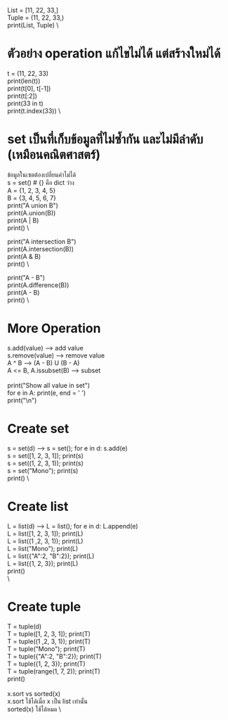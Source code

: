 List = [11, 22, 33,] \
Tuple = (11, 22, 33,) \
print(List, Tuple) \

# ตัวอย่าง operation แก้ไขไม่ได้ แต่สร้างใหม่ได้
t = (11, 22, 33) \
print(len(t)) \
print(t[0], t[-1]) \
print(t[:2]) \
print(33 in t) \
print(t.index(33)) \


# set เป็นที่เก็บข้อมูลที่ไม่ซ้ำกัน และไม่มีลำดับ (เหมือนคณิตศาสตร์)
ข้อมูลในเซตต้องเปลี่ยนค่าไม่ได้ \
s = set() # {} คือ dict ว่าง \
A = {1, 2, 3, 4, 5} \
B = {3, 4, 5, 6, 7} \
print("A union B") \
print(A.union(B)) \
print(A | B) \
print() \

print("A intersection B") \
print(A.intersection(B)) \
print(A & B) \
print() \

print("A - B") \
print(A.difference(B)) \
print(A - B) \
print() \

# More Operation
s.add(value) --> add value \
s.remove(value) --> remove value \
A ^ B --> (A - B) U (B - A) \
A <= B, A.issubset(B) --> subset \
 \
print("Show all value in set") \
for e in A: print(e, end = ' ') \
print("\n")

# Create set
s = set(d) --> s = set(); for e in d: s.add(e) \
s = set([1, 2, 3, 1]);     print(s) \
s = set((1, 2, 3, 1));     print(s) \
s = set("Mono");           print(s) \
print() \

# Create list
L = list(d) --> L = list(); for e in d: L.append(e) \
L = list([1, 2, 3, 1]);    print(L) \
L = list((1 ,2, 3, 1));    print(L) \
L = list("Mono");          print(L) \
L = list({"A":2, "B":2});  print(L) \
L = list({1, 2, 3});       print(L) \
print() \
 \
# Create tuple
T = tuple(d)  \
T = tuple([1, 2, 3, 1]);   print(T) \
T = tuple((1 ,2, 3, 1));   print(T) \
T = tuple("Mono");         print(T) \
T = tuple({"A":2, "B":2}); print(T) \
T = tuple({1, 2, 3});      print(T) \
T = tuple(range(1, 7, 2)); print(T) \
print() \
 \
x.sort vs sorted(x) \
x.sort ใช้ได้เมื่อ x เป็น list เท่านั้น \
sorted(x) ใช้ได้หมด \
